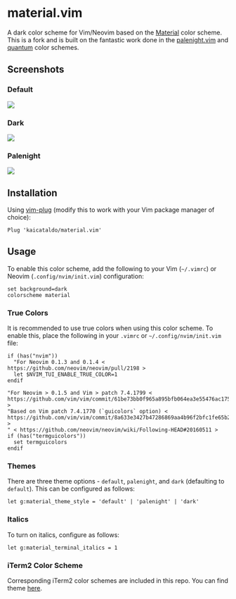 # material.vim

A dark color scheme for Vim/Neovim based on the [Material][materialLink] color scheme. This is a fork and is built on the fantastic work done in the [palenight.vim][palenightLink] and [quantum](quantumLink) color schemes.

## Screenshots

### Default

![](https://raw.githubusercontent.com/kaicataldo/material.vim/master/screenshots/material.png)

### Dark

![](https://raw.githubusercontent.com/kaicataldo/material.vim/master/screenshots/material-dark.png)

### Palenight

![](https://raw.githubusercontent.com/kaicataldo/material.vim/master/screenshots/material-palenight.png)

## Installation
Using [vim-plug][vimplug] (modify this to work with your Vim package manager of choice):

```vim
Plug 'kaicataldo/material.vim'
```

## Usage

To enable this color scheme, add the following to your Vim (`~/.vimrc`) or Neovim (`.config/nvim/init.vim`) configuration:

```vim
set background=dark
colorscheme material 
```

### True Colors

It is recommended to use true colors when using this color scheme. To enable this, place the following in your `.vimrc` or `~/.config/nvim/init.vim` file:

```vim
if (has("nvim"))
  "For Neovim 0.1.3 and 0.1.4 < https://github.com/neovim/neovim/pull/2198 >
  let $NVIM_TUI_ENABLE_TRUE_COLOR=1
endif

"For Neovim > 0.1.5 and Vim > patch 7.4.1799 < https://github.com/vim/vim/commit/61be73bb0f965a895bfb064ea3e55476ac175162 >
"Based on Vim patch 7.4.1770 (`guicolors` option) < https://github.com/vim/vim/commit/8a633e3427b47286869aa4b96f2bfc1fe65b25cd >
" < https://github.com/neovim/neovim/wiki/Following-HEAD#20160511 >
if (has("termguicolors"))
  set termguicolors
endif
```

### Themes

There are three theme options - `default`, `palenight`, and `dark` (defaulting to `default`). This can be configured as follows:

```vim
let g:material_theme_style = 'default' | 'palenight' | 'dark'
```

### Italics

To turn on italics, configure as follows:

```vim
let g:material_terminal_italics = 1
```

### iTerm2 Color Scheme

Corresponding iTerm2 color schemes are included in this repo. You can find theme [here](https://github.com/kaicataldo/material.vim/tree/master/iterm2/).

[materialLink]: https://github.com/equinusocio/material-theme
[palenightLink]: https://github.com/drewtempelmeyer/palenight.vim
[quantumLink]: https://github.com/tyrannicaltoucan/vim-quantum 
[vimplug]: https://github.com/junegunn/vim-plug
